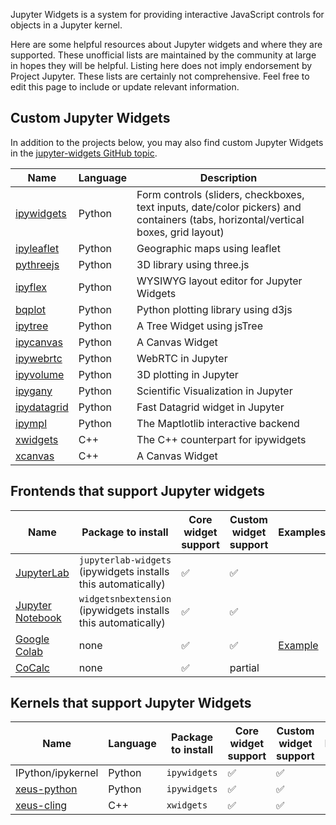 Jupyter Widgets is a system for providing interactive JavaScript controls for objects in a Jupyter kernel.

Here are some helpful resources about Jupyter widgets and where they are supported. These unofficial lists are maintained by the community at large in hopes they will be helpful. Listing here does not imply endorsement by Project Jupyter. These lists are certainly not comprehensive. Feel free to edit this page to include or update relevant information.

## Custom Jupyter Widgets

In addition to the projects below, you may also find custom Jupyter Widgets in the [jupyter-widgets GitHub topic](https://github.com/topics/jupyter-widgets).

| Name | Language | Description |
|------|-------------|-----|
| [ipywidgets](https://github.com/jupyter-widgets/ipywidgets/) | Python | Form controls (sliders, checkboxes, text inputs, date/color pickers) and containers (tabs, horizontal/vertical boxes, grid layout) |
| [ipyleaflet](https://github.com/jupyter-widgets/ipyleaflet) | Python | Geographic maps using leaflet |
| [pythreejs](https://github.com/jupyter-widgets/pythreejs) | Python | 3D library using three.js |
| [ipyflex](https://github.com/trungleduc/ipyflex)| Python | WYSIWYG layout editor for Jupyter Widgets |
| [bqplot](https://github.com/bqplot/bqplot) | Python | Python plotting library using d3js |
| [ipytree](https://github.com/QuantStack/ipytree) | Python | A Tree Widget using jsTree |
| [ipycanvas](https://github.com/martinRenou/ipycanvas) | Python | A Canvas Widget |
| [ipywebrtc](https://github.com/maartenbreddels/ipywebrtc) | Python | WebRTC in Jupyter |
| [ipyvolume](https://github.com/widgetti/ipyvolume) | Python | 3D plotting in Jupyter |
| [ipygany](https://github.com/QuantStack/ipygany) | Python | Scientific Visualization in Jupyter |
| [ipydatagrid](https://github.com/bloomberg/ipydatagrid) | Python | Fast Datagrid widget in Jupyter |
| [ipympl](https://github.com/matplotlib/ipympl) | Python | The Maptlotlib interactive backend |
| [xwidgets](https://github.com/jupyter-xeus/xwidgets) | C++ | The C++ counterpart for ipywidgets |
| [xcanvas](https://github.com/martinRenou/xcanvas) | C++ | A Canvas Widget |

## Frontends that support Jupyter widgets

| Name      |  Package to install | Core widget support    | Custom widget support | Examples | Notes |
|-----------|---------------------|------------------------|-----------------------|-------------------|-------|
| [JupyterLab](https://jupyterlab.readthedocs.io)| `jupyterlab-widgets` (ipywidgets installs this automatically) |  ✅  |  ✅  |
| [Jupyter Notebook](https://jupyter-notebook.readthedocs.io)| `widgetsnbextension` (ipywidgets installs this automatically) | ✅ | ✅ |
| [Google Colab](https://colab.research.google.com)| none |✅ | ✅| [Example](https://colab.research.google.com/gist/blois/9c9c66b4e1e9672b123f2ed8cda9091d/colab-widgets.ipynb) | |
| [CoCalc](https://cocalc.com)| none | ✅ | partial | | |

## Kernels that support Jupyter Widgets

| Name      | Language |  Package to install | Core widget support    | Custom widget support | Examples | Notes |
|-----------|----------|---------------------|------------------------|-----------------------|-------------------|-------|
| IPython/ipykernel | Python | `ipywidgets` |  ✅  |  ✅  |
| [xeus-python](https://github.com/jupyter-xeus/xeus-python) | Python | `ipywidgets` |  ✅  |  ✅  |
| [xeus-cling](https://github.com/jupyter-xeus/xeus-cling) | C++ |`xwidgets` |  ✅  |  ✅  |



